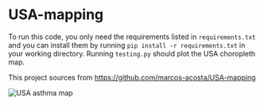 # USA-mapping

To run this code, you only need the requirements listed in `requirements.txt` and you can install them by running `pip install -r requirements.txt` in your working directory. Running `testing.py` should plot the USA choropleth map.


This project sources from https://github.com/marcos-acosta/USA-mapping


![USA asthma map](images/choropleth.png)